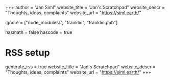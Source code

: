 +++
author = "Jan Siml"
website_title = "Jan's Scratchpad"
website_descr = "Thoughts, ideas, complaints"
website_url   = "https://siml.earth/"

ignore = ["node_modules/", "franklin", "franklin.pub"]

hasmath = false
hascode = true

# RSS setup
generate_rss = true
website_title = "Jan's Scratchpad"
website_descr = "Thoughts, ideas, complaints"
website_url   = "https://siml.earth/"
+++

<!--
Add here global latex commands to use throughout your pages.
-->
